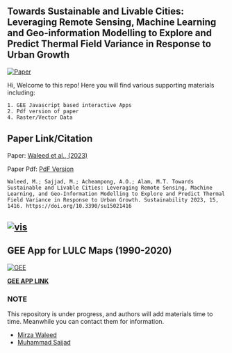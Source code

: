 ## Towards Sustainable and Livable Cities: Leveraging Remote Sensing, Machine Learning and Geo-information Modelling to Explore and Predict Thermal Field Variance in Response to Urban Growth

[![Paper](https://i.imgur.com/9U5pKD4.png)](https://www.mdpi.com/2071-1050/15/2/1416)

Hi, Welcome to this repo!
Here you will find various supporting materials including:

    1. GEE Javascript based interactive Apps
    2. Pdf version of paper
    4. Raster/Vector Data

## Paper Link/Citation
Paper: [Waleed et al., (2023)](https://www.mdpi.com/2071-1050/15/2/1416)

Paper Pdf: [PdF Version](https://www.mdpi.com/2071-1050/15/2/1416/pdf)

```
Waleed, M.; Sajjad, M.; Acheampong, A.O.; Alam, M.T. Towards Sustainable and Livable Cities: Leveraging Remote Sensing, Machine Learning, and Geo-Information Modelling to Explore and Predict Thermal Field Variance in Response to Urban Growth. Sustainability 2023, 15, 1416. https://doi.org/10.3390/su15021416
```
[![vis](https://i.imgur.com/L2eVpYS.png)](https://www.mdpi.com/2071-1050/15/2/1416)
---
## GEE App for LULC Maps (1990-2020)
[![GEE](https://imgur.com/oJVOMEe.png)](https://waleedgis.users.earthengine.app/view/bwp-split-map)

**[GEE APP LINK](https://waleedgis.users.earthengine.app/view/bwp-split-map)**

### NOTE
This repository is under progress, and authors will add materials time to time. Meanwhile you can contact them for information.

- [Mirza Waleed](mailto:waleedgeo@outlook.com)
- [Muhammad Sajjad](mailto:mah.sajjad@hotmail.com)
